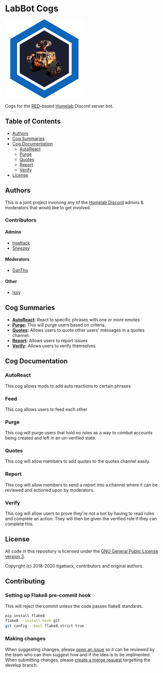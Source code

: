 # LabBot Cogs

<img src=LabBot.png width="256" height="256">

Cogs for the [RED](https://github.com/Cog-Creators/Red-DiscordBot/)-based [Homelab](https://reddit.com/r/Homelab) Discord server bot.

## Table of Contents

- [Authors](#authors)
- [Cog Summaries](#cog-summaries)
- [Cog Documentation](#cog-documentation)
  - [AutoReact](#autoreact)
  - [Purge](#purge)
  - [Quotes](#quotes)
  - [Report](#report)
  - [Verify](#verify)
- [License](#license)

## Authors

This is a joint project involving any of the [Homelab Discord](https://discord.gg/homelab) admins & moderators that would like to get involved.

### Contributors

#### Admins

* [tigattack](https://github.com/tigattack)
* [Sneezey](https://github.com/kdavis)

#### Moderators

* [DanTho](https://github.com/dannyt66)

#### Other

* [Issy](https://github.issy.dev)

## Cog Summaries

- **[AutoReact](#autoreact):** React to specific phrases with one or more emotes.
- **[Purge](#purge):** This will purge users based on criteria.
- **[Quotes](#quotes):** Allows users to quote other users' messages in a quotes channel.
- **[Report](#report):** Allows users to report issues
- **[Verify](#verify):** Allows users to verify themselves

## Cog Documentation

### AutoReact

This cog allows mods to add auto reactions to certain phrases

### Feed

This cog allows users to feed each other

### Purge

This cog will purge users that hold no roles as a way to combat accounts being created and left in an un-verified state.

### Quotes

This cog will allow members to add quotes to the quotes channel easily.

### Report

This cog will allow members to send a report into a channel where it can be reviewed and actioned upon by moderators.

### Verify

This cog will allow users to prove they're not a bot by having to read rules and complete an action. They will then be given the verified role if they can complete this.

## License

All code in this repository is licensed under the [GNU General Public License version 3](https://github.com/tigattack/LabBot/blob/master/LICENSE).

Copyright (c) 2018-2020 tigattack, contributors and original authors.

## Contributing

### Setting up Flake8 pre-commit hook

This will reject the commit unless the code passes flake8 standards.

```bash
pip install flake8
flake8 --install-hook git
git config --bool flake8.strict true
```

### Making changes

When suggesting changes, please [open an issue](https://gitlab.com/homelab-mods/LabBot/-/issues/new?issue%5Bassignee_id%5D=&issue%5Bmilestone_id%5D=) so it can be reviewed by the team who can then suggest how and if the idea is to be implmented.
When submitting changes, please [create a merge request](https://gitlab.com/homelab-mods/LabBot/-/merge_requests/new) targetting the develop branch.

